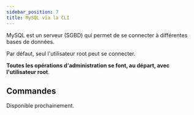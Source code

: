 ```yaml
---
sidebar_position: 7
title: MySQL via la CLI
---
```


MySQL est un serveur (SGBD) qui permet de se connecter à différentes bases de données. 

Par défaut, seul l'utilisateur root peut se connecter.

**Toutes les opérations d'administration se font, au départ, avec l'utilisateur root**.


## Commandes

Disponible prochainement.